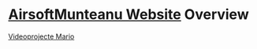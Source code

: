 # [AirsoftMunteanu Website](https://optimario.netlify.app/) Overview
[Videoprojecte Mario](https://youtu.be/-S79RrAXcqo)
